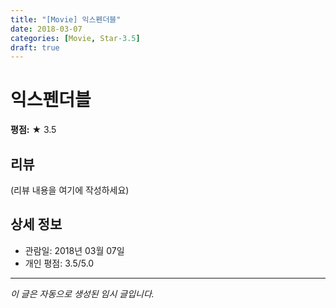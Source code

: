 ```yaml
---
title: "[Movie] 익스펜더블"
date: 2018-03-07
categories: [Movie, Star-3.5]
draft: true
---
```


# 익스펜더블

**평점:** ★ 3.5

## 리뷰

(리뷰 내용을 여기에 작성하세요)

## 상세 정보

- 관람일: 2018년 03월 07일
- 개인 평점: 3.5/5.0

---

*이 글은 자동으로 생성된 임시 글입니다.*
